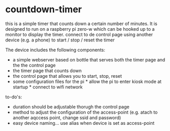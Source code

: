 # countdown-timer

this is a simple timer that counts down a certain number of minutes. It is designed to run on a raspberry pi zero-w which can be hooked up to a monitor to display the timer. connect to de control page using another device (e.g. a phone) to start / stop / reset the timer

The device includes the following components:

* a simple webserver based on bottle that serves both the timer page and the the control page
* the timer page that counts down 
* the control page that allows you to start, stop, reset
* some configuration files for the pi
        * allow the pi to enter kiosk mode at startup
        * connect to wifi network


to-do's:
* duration should be adjustable thorugh the control page
* method to adjust the configuration of the access-point (e.g. atach to another aqccess point, change ssid and password)
* easy device naming... use alias when device is set as access-point


